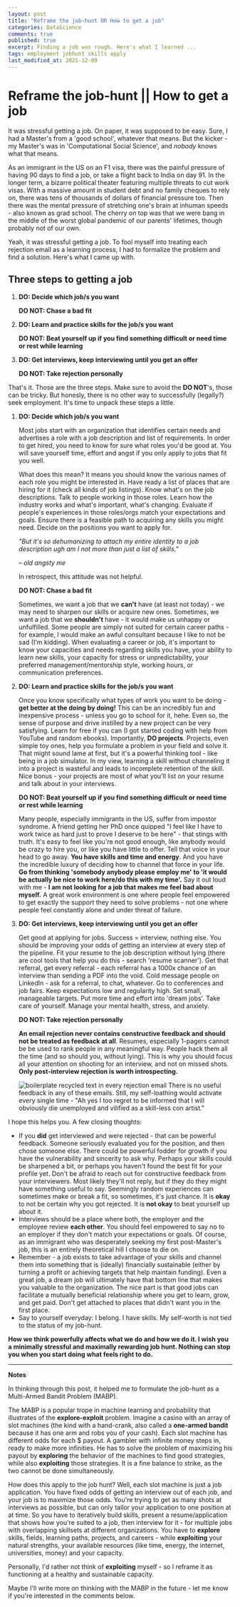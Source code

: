 ```yaml
---
layout: post
title: "Reframe the job-hunt OR How to get a job"
categories: DataScience
comments: true
published: true
excerpt: Finding a job was rough. Here's what I learned ...
tags: employment jobhunt skills apply
last_modified_at: 2021-12-09
---
```


# Reframe the job-hunt || How to get a job

It was stressful getting a job. On paper, it was supposed to be easy. Sure, I had a Master's from a 'good school', whatever that means. But the kicker - my Master's was in 'Computational Social Science', and *nobody* knows what that means.

As an immigrant in the US on an F1 visa, there was the painful pressure of having 90 days to find a job, or take a flight back to India on day 91. In the longer term, a bizarre political theater featuring multiple threats to cut work visas. With a massive amount in student debt and no family cheques to rely on, there was tens of thousands of dollars of financial pressure too. Then there was the mental pressure of stretching one's brain at inhuman speeds - also known as grad school. The cherry on top was that we were bang in the middle of the worst global pandemic of our parents' lifetimes, though probably not of our own.

Yeah, it was stressful getting a job. To fool myself into treating each rejection email as a learning process, I had to formalize the problem and find a solution. Here's what I came up with.

## Three steps to getting a job

1.  **DO: Decide which job/s you want**

    **DO NOT: Chase a bad fit**

2.  **DO: Learn and practice skills for the job/s you want**

    **DO NOT: Beat yourself up if you find something difficult or need time or rest while learning**

3.  **DO: Get interviews, keep interviewing until you get an offer**

    **DO NOT: Take rejection personally**

That's it. Those are the three steps. Make sure to avoid the **DO NOT**'s, those can be tricky. But honesly, there is no other way to successfully (legally?) seek employment. It's time to unpack these steps a little.

1.  **DO: Decide which job/s you want**

    Most jobs start with an organization that identifies certain needs and advertises a role with a job description and list of requirements. In order to get hired, you need to know for sure what roles you'd be good at. You will save yourself time, effort and angst if you only apply to jobs that fit you well.

    What does this mean? It means you should know the various names of each role you might be interested in. Have ready a list of places that are hiring for it (check all kinds of job listings). Know what's on the job descriptions. Talk to people working in those roles. Learn how the industry works and what's important, what's changing. Evaluate if people's experiences in those roles/orgs match your expectations and goals. Ensure there is a feasible path to acquiring any skills you might need. Decide on the positions you want to apply for.

    *"But it's so dehumanizing to attach my entire identity to a job description ugh am I not more than just a list of skills."*

    &ndash; *old angsty me*

    In retrospect, this attitude was not helpful.

    **DO NOT: Chase a bad fit**

    Sometimes, we want a job that we **can't** have (at least not today) - we may need to sharpen our skills or acquire new ones. Sometimes, we want a job that we **shouldn't** have - it would make us unhappy or unfulfilled. Some people are simply not suited for certain career paths - for example, I would make an awful consultant because I like to not be sad (I'm kidding). When evaluating a career or job, it's important to know your capacities and needs regarding  skills you have, your ability to learn new skills, your capacity for stress or unpredictability, your preferred management/mentorship style, working hours, or communication preferences.

2.  **DO: Learn and practice skills for the job/s you want**

    Once you know specifically what types of work you want to be doing - **get better at the doing by doing!** This can be an incredibly fun and inexpensive process - unless you go to school for it, hehe. Even so, the sense of purpose and drive instilled by a new project can be very satisfying. Learn for free if you can (I got started coding with help from YouTube and random ebooks). Importantly, **DO projects**. Projects, even simple toy ones, help you formulate a problem in your field and solve it. That might sound lame at first, but it's a powerful thinking tool - like being in a job simulator. In my view, learning a skill without channeling it into a project is wasteful and leads to incomplete retention of the skill. Nice bonus - your projects are most of what you'll list on your resume and talk about in your interviews.

    **DO NOT: Beat yourself up if you find something difficult or need time or rest while learning**

    Many people, especially immigrants in the US, suffer from impostor syndrome. A friend getting her PhD once quipped "I feel like I have to work twice as hard just to prove I deserve to be here" - that stings with truth. It's easy to feel like you're not good enough, like anybody would be crazy to hire you, or like you have little to offer. Tell that voice in your head to go away. **You have skills and time and energy**. And you have the incredible luxury of deciding how to channel that force in your life. **Go from thinking 'somebody anybody please employ me' to 'it would be actually be nice to work here/do this with my time'.**
    Say it out loud with me - **I am not looking for a job that makes me feel bad about myself.** A great work environment is one where people feel empowered to get exactly the support they need to solve problems - not one where people feel constantly alone and under threat of failure.

3.  **DO: Get interviews, keep interviewing until you get an offer**

    Get good at applying for jobs. Success = interview, nothing else. You should be improving your odds of getting an interview at every step of the pipeline. Fit your resume to the job description without lying (there are cool tools that help you do this - search 'resume scanner'). Get that referral, get every referral - each referral has a 1000x chance of an interview than sending a PDF into the void. Cold message people on LinkedIn - ask for a referral, to chat, whatever. Go to conferences and job fairs. Keep expectations low and regularity high. Set small, manageable targets. Put more time and effort into 'dream jobs'. Take care of yourself. Manage your mental health, stress, and anxiety.

    **DO NOT: Take rejection personally**

    **An email rejection never contains constructive feedback and should not be treated as feedback at all**. Resumes, especially 1-pagers cannot be be used to rank people in any meaningful way. People hack them all the time (and so should you, without lying). This is why you should focus all your attention on shooting for an interview, and not on missed shots. **Only post-interview rejection is worth introspecting.**

    <img src="/images/2021/rejection_emails.png" alt="boilerplate recycled text in every rejection email"
    	title="Love to see 'regret to inform you'"/>
    There is no useful feedback in any of these emails. Still, my self-loathing would activate every single time - "Ah yes I too regret to be informed that I will obviously die unemployed and vilified as a skill-less con artist."


I hope this helps you. A few closing thoughts:

- If you **did** get interviewed and were rejected - that can be powerful feedback. Someone seriously evaluated you for the position, and then chose someone else. There could be powerful fodder for growth if you have the vulnerability and sincerity to ask why. Perhaps your skills could be sharpened a bit, or perhaps you haven't found the best fit for your profile yet. Don't be afraid to reach out for constructive feedback from your interviewers. Most likely they'll not reply, but if they do they might have something useful to say. Seemingly random experiences can sometimes make or break a fit, so sometimes, it's just chance. It is **okay** to not be certain why you got rejected. It is **not okay** to beat yourself up about it.
- Interviews should be a place where both, the employer and the employee review **each other**. You should feel empowered to say no to an employer if they don't match your expectations or goals. Of course, as an immigrant who was desperately seeking my first post-Master's job, this is an entirely theoretical hill I choose to die on.
- Remember - a job exists to take advantage of your skills and channel them into something that is (ideally) financially sustainable (either by turning a profit or achieving targets that help maintain funding). Even a great job, a dream job will ultimately have that bottom line that makes you valuable to the organization. The nice part is that good jobs can facilitate a mutually beneficial relationship where you get to learn, grow, and get paid. Don't get attached to places that didn't want you in the first place.
- Say to yourself everyday: I belong. I have skills. My self-worth is not tied to the status of my job-hunt.

**How we think powerfully affects what we do and how we do it. I wish you a minimally stressful and maximally rewarding job hunt. Nothing can stop you when you start doing what feels right to do.**

---

**Notes**

In thinking through this post, it helped me to formulate the job-hunt as a Multi-Armed Bandit Problem (MABP).

The MABP is a popular trope in machine learning and probability that illustrates of the **explore-exploit** problem. Imagine a casino with an array of slot machines (the kind with a hand-crank, also called a **one-armed bandit** because it has one arm and robs you of your cash). Each slot machine has different odds for each $ payout. A gambler with infinite money steps in, ready to make more infinities. He has to solve the problem of maximizing his payout by **exploring** the behavior of the machines to find good strategies, while also **exploiting** those strategies. It is a fine balance to strike, as the two cannot be done simultaneously.

How does this apply to the job hunt? Well, each slot machine is just a job application. You have fixed odds of getting an interview out of each job, and your job is to maximize those odds. You're trying to get as many shots at interviews as possible, but can only tailor your application to one position at at time. So you have to iteratively build skills, present a resume/application that shows how you're suited to a job, then interview for it - for multiple jobs with overlapping skillsets at different organizations. You have to **explore** skills, fields, learning paths, projects, and careers - while **exploiting** your natural strengths, your available resources (like time, energy, the internet, universities, money) and your capacity.

Personally, I'd rather not think of **exploiting** myself - so I reframe it as functioning at a healthy and sustainable capacity.

Maybe I'll write more on thinking with the MABP in the future - let me know if you're interested in the comments below.
